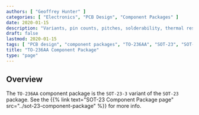 ```yaml
---
authors: [ "Geoffrey Hunter" ]
categories: [ "Electronics", "PCB Design", "Component Packages" ]
date: 2020-01-15
description: "Variants, pin counts, pitches, solderability, thermal resistances, dimensions, land patterns, 3D models and more info for the TO-236AA component package."
draft: false
lastmod: 2020-01-15
tags: [ "PCB design", "component packages", "TO-236AA", "SOT-23", "SOT-23-3" ]
title: "TO-236AA Component Package"
type: "page"
---
```


## Overview

The `TO-236AA` component package is the `SOT-23-3` variant of the `SOT-23` package. See the {{% link text="SOT-23 Component Package page" src="../sot-23-component-package" %}} for more info.
